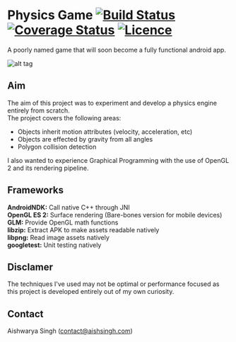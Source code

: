 Physics Game  [![Build Status](https://travis-ci.org/aishsingh/physicsgame.svg?branch=master)](https://travis-ci.org/aishsingh/physicsgame) [![Coverage Status](https://coveralls.io/repos/github/aishsingh/physicsgame/badge.svg?branch=master)](https://coveralls.io/github/aishsingh/physicsgame?branch=master) [![Licence](https://img.shields.io/badge/licence-GPLv3-blue.svg)](LICENSE)
============
A poorly named game that will soon become a fully functional android app.  

![alt tag](http://i.imgur.com/ozDV9rD.gif "Gameplay preview")  

## Aim
The aim of this project was to experiment and develop a physics engine entirely from scratch.  
The project covers the following areas:  

* Objects inherit motion attributes (velocity, acceleration, etc)  
* Objects are effected by gravity from all angles  
* Polygon collision detection  

I also wanted to experience Graphical Programming with the use of OpenGL 2 and its rendering pipeline.  

## Frameworks
__AndroidNDK:__ Call native C++ through JNI  
__OpenGL ES 2:__ Surface rendering (Bare-bones version for mobile devices)  
__GLM:__ Provide OpenGL math functions  
__libzip:__ Extract APK to make assets readable natively  
__libpng:__ Read image assets natively  
__googletest:__ Unit testing natively

## Disclamer
The techniques I've used may not be optimal or performance focused as this project is developed entirely out of my own curiosity.

## Contact
Aishwarya Singh (contact@aishsingh.com)
